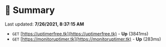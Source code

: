 # 📖 Summary
Last updated: **7/26/2021, 8:37:15 AM**

- `GET` [https://uptimerfree.tk](https://uptimerfree.tk) - **Up** (3841ms)
- `GET` [https://monitoruptimer.tk](https://monitoruptimer.tk) - **Up** (283ms)

